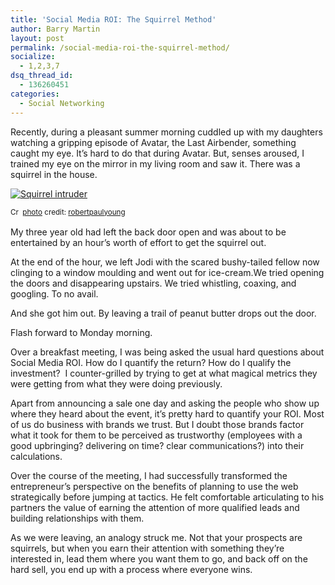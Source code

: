 ```yaml
---
title: 'Social Media ROI: The Squirrel Method'
author: Barry Martin
layout: post
permalink: /social-media-roi-the-squirrel-method/
socialize:
  - 1,2,3,7
dsq_thread_id:
  - 136260451
categories:
  - Social Networking
---
```

Recently, during a pleasant summer morning cuddled up with my daughters watching a gripping episode of Avatar, the Last Airbender, something caught my eye. It&#8217;s hard to do that during Avatar. But, senses aroused, I trained my eye on the mirror in my living room and saw it. There was a squirrel in the house.

<a title="Squirrel intruder" href="http://www.flickr.com/photos/86292040@N00/504253255/" target="_blank"><img src="http://farm1.static.flickr.com/204/504253255_7262b16887.jpg" border="0" alt="Squirrel intruder" /></a>

<small><a title="Attribution License" href="http://creativecommons.org/licenses/by/2.0/" target="_blank"><img src="http://hypenotic.com/wordpress/wp-content/plugins/photo-dropper/images/cc.png" border="0" alt="Creative Commons License" width="16" height="16" align="absmiddle" /></a> <a href="http://www.photodropper.com/photos/" target="_blank">photo</a> credit: <a title="robertpaulyoung" href="http://www.flickr.com/photos/86292040@N00/504253255/" target="_blank">robertpaulyoung</a></small>

My three year old had left the back door open and was about to be entertained by an hour&#8217;s worth of effort to get the squirrel out.

At the end of the hour, we left Jodi with the scared bushy-tailed fellow now clinging to a window moulding and went out for ice-cream.We tried opening the doors and disappearing upstairs. We tried whistling, coaxing, and googling. To no avail.

And she got him out. By leaving a trail of peanut butter drops out the door.

Flash forward to Monday morning.

Over a breakfast meeting, I was being asked the usual hard questions about Social Media ROI. How do I quantify the return? How do I qualify the investment?  I counter-grilled by trying to get at what magical metrics they were getting from what they were doing previously.

Apart from announcing a sale one day and asking the people who show up where they heard about the event, it&#8217;s pretty hard to quantify your ROI. Most of us do business with brands we trust. But I doubt those brands factor what it took for them to be perceived as trustworthy (employees with a good upbringing? delivering on time? clear communications?) into their calculations.

Over the course of the meeting, I had successfully transformed the entrepreneur&#8217;s perspective on the benefits of planning to use the web strategically before jumping at tactics. He felt comfortable articulating to his partners the value of earning the attention of more qualified leads and building relationships with them.

As we were leaving, an analogy struck me. Not that your prospects are squirrels, but when you earn their attention with something they&#8217;re interested in, lead them where you want them to go, and back off on the hard sell, you end up with a process where everyone wins.
